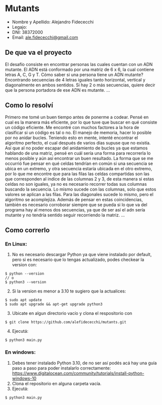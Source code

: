 # Mutants
* Nombre y Apellido: Alejandro Fidececchi
* Legajo: 
* DNI: 38372000
* Email: ale.fidececchi@gmail.com
## De que va el proyecto
El desafío consiste en encontrar personas las cuales cuentan con un ADN mutante.
El ADN está conformado por una matriz de 6 x 6, la cual contiene letras A, C, G y T. Cómo saber si una persona tiene un ADN mutante? Encontrando secuencias de 4 letras iguales tanto horizontal, vertical y diagonalmente en ambos sentidos.
Si hay 2 o más secuencias, quiere decir que la persona portadora de ese ADN es mutante.
...
## Como lo resolví
Primero me tomé un buen tiempo antes de ponerme a codear. Pensé en cual es la manera más eficiente, por lo que tuve que buscar en qué consiste un código eficiente. Me encontré con muchos factores a la hora de clasificar si un código es tal o no. El manejo de memoria, hacer lo posible por no anidar bucles. Teniendo esto en mente, intenté encontrar el algoritmo perfecto, el cual después de varios días supuse que no existía. Así que al no poder escapar del anidamiento de bucles ya que estamos hablando de una matriz, pensé en cuál sería una forma para recorrerla lo menos posible y aún así encontrar un buen resultado. La forma que se me occurrió fue pensar en qué celdas tendrían en común si una secuencia se ubica en un extremo, y otra secuencia estaría ubicada en el otro extremo, por lo que me encontre que para las filas las celdas compartidas son las que corresponden al indice de las columnas 2 y 3, de esta manera si estas celdas no son iguales, ya no es necesario recorrer todas sus columnas buscando la secuencia. Lo mismo sucede con las columnas, solo que estos valores se aplican a las filas. Para las diagonales sucede lo mismo, pero el algoritmo se acomplejiza. Además de pensar en estas coincidencias, también es necesario corroborar siempre que se pueda si lo que va del programa hay al menos dos secuencias, ya que de ser así el adn sería mutante y no tendría sentido seguir recorriendo la matriz. 
...
## Como correrlo
### En Linux:
1. No es necesario descargar Python ya que viene instalado por default, pero si es necesario que lo tengas actualizado, podes checkear la version con:
```
$ python --version
// o
$ python3 --version
```
2. Si la version es menor a 3.10 te sugiero que la actualices:
```
$ sudo apt update
$ sudo apt upgrade && apt-get upgrade python3
```
3. Ubicate en algun directorio vacío y clona el respositorio con
```
$ git clone https://github.com/alefidececchi/mutants.git
```
4. Ejecutá:
```
$ python3 main.py
```
### En windows:
1. Debes tener instalado Python 3.10, de no ser así podés acá hay una guía paso a paso para poder instalarlo correctamente: https://www.digitalocean.com/community/tutorials/install-python-windows-10
2. Clona el repositorio en alguna carpeta vacía.
3. Ejecutá:
```
$ python3 main.py
```
